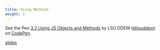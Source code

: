 ```yaml
---
title: Using Methods
weight: 3
---
```



<p data-height="600" data-theme-id="33744" data-slug-hash="f4ab3783e7bdb874c9d0b1de1f45849a" data-default-tab="js" data-user="lsuddem" data-embed-version="2" data-pen-title="3.2 Using JS Objects and Methods" data-editable="true" class="codepen">See the Pen <a href="https://codepen.io/lsuddem/pen/f4ab3783e7bdb874c9d0b1de1f45849a/">3.2 Using JS Objects and Methods</a> by LSU DDEM (<a href="https://codepen.io/lsuddem">@lsuddem</a>) on <a href="https://codepen.io">CodePen</a>.</p>
<script async src="https://static.codepen.io/assets/embed/ei.js"></script>

[slides](../presentation3_3)
